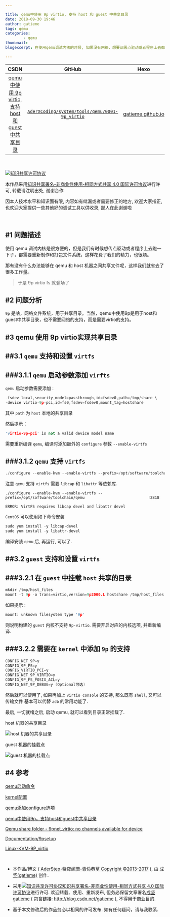 ```yaml
---

title: qemu中使用 9p virtio, 支持 host 和 guest 中共享目录
date: 2018-09-30 19:46
author: gatieme
tags: qemu
categories:
        - qemu
thumbnail: 
blogexcerpt: 在使用qemu调试内核的时候, 如果没有网络，想要部署点驱动或者程序上去都需要重新制作文件系统，本文讲解了如何通过 9p virtio fs 实现在 qemu 和 host 机器上共享文件和目录。

---
```


| CSDN | GitHub | Hexo |
|:----:|:------:|:----:|
| [qemu中使用 9p virtio, 支持 host 和 guest 中共享目录](https://blog.csdn.net/gatieme/article/details/82912921) | [`AderXCoding/system/tools/qemu/0001-9p_virtio`](https://github.com/gatieme/AderXCoding/tree/master/system/tools/qemu/0001-9p_virtio) | [gatieme.github.io](https://gatieme.github.io) |

<br>

<a rel="license" href="http://creativecommons.org/licenses/by-nc-sa/4.0/"><img alt="知识共享许可协议" style="border-width:0" src="https://i.creativecommons.org/l/by-nc-sa/4.0/88x31.png" /></a>

本作品采用<a rel="license" href="http://creativecommons.org/licenses/by-nc-sa/4.0/">知识共享署名-非商业性使用-相同方式共享 4.0 国际许可协议</a>进行许可, 转载请注明出处, 谢谢合作

因本人技术水平和知识面有限, 内容如有纰漏或者需要修正的地方, 欢迎大家指正, 也欢迎大家提供一些其他好的调试工具以供收录, 鄙人在此谢谢啦

<br>


#1	问题描述
-------

使用 qemu 调试内核是很方便的，但是我们有时候想传点驱动或者程序上去跑一下子，都需要重新制作和打包文件系统，这样花费了我们的精力，也很烦。

那有没有什么办法能够在 qemu 和 host 机器之间共享文件呢，这样我们就省去了很多工作量。

> 于是 9p virtio fs 就登场了

#2	问题分析
-------

`9p` 是啥，网络文件系统，用于共享目录。当然，qemu中使用9p是用于host和guest中共享目录，也不需要网络的支持，而是需要virtio的支持。

#3	qemu 使用 9p virtio实现共享目录
-------

##3.1	`qemu` 支持和设置 `virtfs`
-------

###3.1.1	`qemu` 启动参数添加 `virfts`
-------

`qemu` 启动参数需要添加 :

```cpp
-fsdev local,security_model=passthrough,id=fsdev0,path=/tmp/share \
-device virtio-9p-pci,id=fs0,fsdev=fsdev0,mount_tag=hostshare
```

其中 `path` 为 `host` 本地的共享目录

然后提示：

```cpp
'virtio-9p-pci' is not a valid device model name
```

需要重新编译 `qemu`, 编译时添加额外的 `configure` 参数 `--enable-virtfs`


###3.1.2	`qemu` 支持 `virtfs`
-------


```cpp
./configure --enable-kvm --enable-virtfs --prefix=/opt/software/toolchain/qemu
```

注意 `qemu` 支持 `virtfs` 需要 `libcap` 和 `libattr` 等依赖库.


```
./configure --enable-kvm --enable-virtfs --prefix=/opt/software/toolchain/qemu                            !2818

ERROR: VirtFS requires libcap devel and libattr devel
```

`CentOS` 可以使用如下命令安装

```cpp
sudo yum install -y libcap-devel
sudo yum install -y libattr-devel
```

编译安装 `qemu` 后, 再运行, 可以了.


##3.2	`guest` 支持和设置 `virtfs`
-------

###3.2.1	在 `guest` 中挂载 `host` 共享的目录
-------

```cpp
mkdir /tmp/host_files
mount -t 9p -o trans=virtio,version=9p2000.L hostshare /tmp/host_files
```

如果提示 :

```cpp
mount: unknown filesystem type '9p'
```

则说明构建的 `guest` 内核不支持 `9p-virtio`.
需要开启对应的内核选项, 并重新编译.


###3.2.2	需要在 `kernel` 中添加 `9p` 的支持
-------


```cpp
CONFIG_NET_9P=y
CONFIG_9P_FS=y
CONFIG_VIRTIO_PCI=y
CONFIG_NET_9P_VIRTIO=y
CONFIG_9P_FS_POSIX_ACL=y
CONFIG_NET_9P_DEBUG=y (Optional可选)
```

然后就可以使用了, 如果再加上 `virtio console` 的支持, 那么既有 `shell`, 又可以传输文件
基本可以代替 `adb` 的常用功能了.


最后, 一切就绪之后, 启动 qemu, 就可以看到目录正常挂载了.

host 机器的共享目录

![host 机器的共享目录](https://github.com/gatieme/AderXCoding/blob/master/system/tools/qemu/0001-9p_virtio/001-9p_virtio_host.png)

guest 机器的挂载点

![guest 机器的挂载点](002-9p_virtio_guest.png)


#4	参考
-------

[qemu启动命令](http://www.linux-kvm.org/page/9p_virtio)

[kernel配置](http://wiki.qemu.org/Documentation/9psetup)

[qemu添加configure选项](https://groups.google.com/forum/#!topic/coreos-dev/MjhL3tOOAVM)

[qemu中使用9p，支持host和guest中共享目录](https://blog.csdn.net/ayu_ag/article/details/52956351)

[Qemu share folder - 9pnet_virtio: no channels available for device](https://superuser.com/questions/1317119/qemu-share-folder-9pnet-virtio-no-channels-available-for-device)

[Documentation/9psetup](https://wiki.qemu.org/Documentation/9psetup)

[Linux-KVM-9P_virtio](https://www.linux-kvm.org/page/9p_virtio)

<br>

*	本作品/博文 ( [AderStep-紫夜阑珊-青伶巷草 Copyright ©2013-2017](http://blog.csdn.net/gatieme) ), 由 [成坚(gatieme)](http://blog.csdn.net/gatieme) 创作.

*	采用<a rel="license" href="http://creativecommons.org/licenses/by-nc-sa/4.0/"><img alt="知识共享许可协议" style="border-width:0" src="https://i.creativecommons.org/l/by-nc-sa/4.0/88x31.png" /></a><a rel="license" href="http://creativecommons.org/licenses/by-nc-sa/4.0/">知识共享署名-非商业性使用-相同方式共享 4.0 国际许可协议</a>进行许可. 欢迎转载、使用、重新发布, 但务必保留文章署名[成坚gatieme](http://blog.csdn.net/gatieme) ( 包含链接: http://blog.csdn.net/gatieme ), 不得用于商业目的. 

*	基于本文修改后的作品务必以相同的许可发布. 如有任何疑问，请与我联系.

